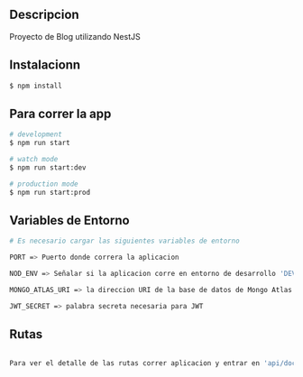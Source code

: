 ## Descripcion

Proyecto de Blog utilizando NestJS

## Instalacionn

```bash
$ npm install
```

## Para correr la app

```bash
# development
$ npm run start

# watch mode
$ npm run start:dev

# production mode
$ npm run start:prod
```

## Variables de Entorno

```bash
# Es necesario cargar las siguientes variables de entorno

PORT => Puerto donde correra la aplicacion

NOD_ENV => Señalar si la aplicacion corre en entorno de desarrollo 'DEV', o produccion 'PROD'

MONGO_ATLAS_URI => la direccion URI de la base de datos de Mongo Atlas. Tambien puede utilizarse direccion ip de base de datos local

JWT_SECRET => palabra secreta necesaria para JWT

```
## Rutas

```bash

Para ver el detalle de las rutas correr aplicacion y entrar en 'api/docs' para verlo de manera interactiva con Swagger.

```

